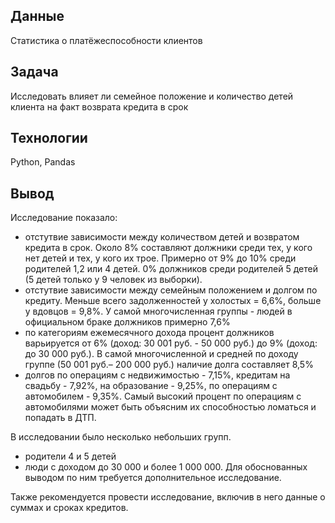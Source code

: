 ## Данные
Статистика о платёжеспособности клиентов 

## Задача 
Исследовать влияет ли семейное положение и количество детей клиента на факт возврата кредита в срок

## Технологии
Python, Pandas

## Вывод
Исследование показало:
- отстутвие зависимости между количеством детей и возвратом кредита в срок. Около 8% составляют должники среди тех, у кого нет детей и тех, у кого их трое. Примерно от 9% до 10% среди родителей 1,2 или 4 детей. 0% должников среди родителей 5 детей (5 детей только у 9 человек из выборки).
- отстутвие зависимости между семейным положением и долгом по кредиту. Меньше всего задолженностей у холостых = 6,6%, больше у вдовцов = 9,8%. У самой многочисленная группы - людей в официальном браке должников примерно 7,6%
- по категориям ежемесячного дохода процент должников варьируется от 6% (доход: 30 001 руб. - 50 000 руб.) до 9% (доход: до 30 000 руб.). В самой многочисленной и средней по доходу группе (50 001 руб.– 200 000 руб.) наличие долга составляет 8,5%
- долгов по операциям с недвижимостью - 7,15%, кредитам на свадьбу - 7,92%, на образование - 9,25%, по операциям с автомобилем - 9,35%. Самый высокий процент по операциям с автомобилями может быть объясним их способностью ломаться и попадать в ДТП. 

В исследовании было несколько небольших групп. 
- родители  4 и 5 детей
- люди с доходом до 30 000 и более 1 000 000. 
Для обоснованных выводом по ним требуется дополнительное исследование.

Также рекомендуется провести исследование, включив в него данные о суммах и сроках кредитов. 

